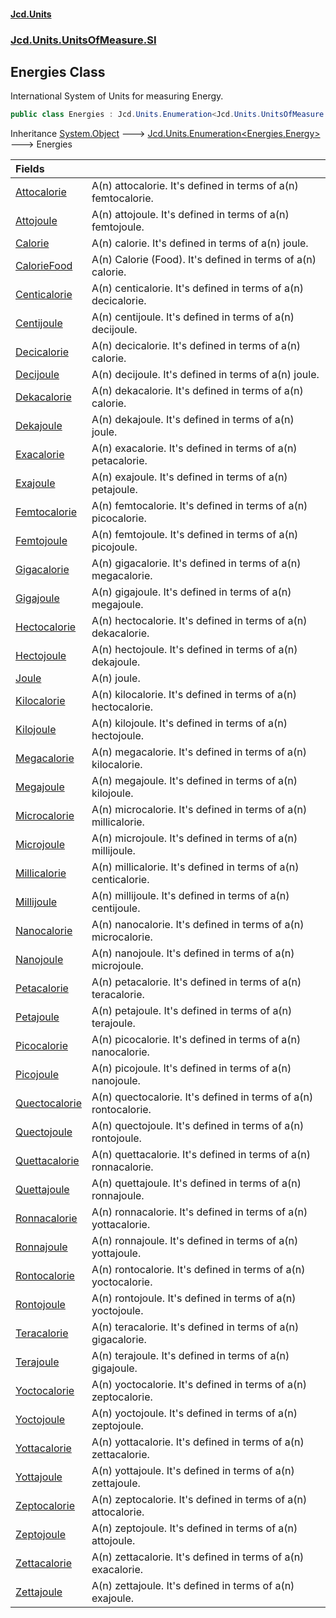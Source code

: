 #### [Jcd.Units](index.md 'index')
### [Jcd.Units.UnitsOfMeasure.SI](Jcd.Units.UnitsOfMeasure.SI.md 'Jcd.Units.UnitsOfMeasure.SI')

## Energies Class

International System of Units for measuring Energy.

```csharp
public class Energies : Jcd.Units.Enumeration<Jcd.Units.UnitsOfMeasure.SI.Energies, Jcd.Units.UnitTypes.Energy>
```

Inheritance [System.Object](https://docs.microsoft.com/en-us/dotnet/api/System.Object 'System.Object') &#129106; [Jcd.Units.Enumeration&lt;](Jcd.Units.Enumeration_TEnumeration,T_.md 'Jcd.Units.Enumeration<TEnumeration,T>')[Energies](Jcd.Units.UnitsOfMeasure.SI.Energies.md 'Jcd.Units.UnitsOfMeasure.SI.Energies')[,](Jcd.Units.Enumeration_TEnumeration,T_.md 'Jcd.Units.Enumeration<TEnumeration,T>')[Energy](Jcd.Units.UnitTypes.Energy.md 'Jcd.Units.UnitTypes.Energy')[&gt;](Jcd.Units.Enumeration_TEnumeration,T_.md 'Jcd.Units.Enumeration<TEnumeration,T>') &#129106; Energies

| Fields | |
| :--- | :--- |
| [Attocalorie](Jcd.Units.UnitsOfMeasure.SI.Energies.Attocalorie.md 'Jcd.Units.UnitsOfMeasure.SI.Energies.Attocalorie') | A(n) attocalorie. It's defined in terms of a(n) femtocalorie. |
| [Attojoule](Jcd.Units.UnitsOfMeasure.SI.Energies.Attojoule.md 'Jcd.Units.UnitsOfMeasure.SI.Energies.Attojoule') | A(n) attojoule. It's defined in terms of a(n) femtojoule. |
| [Calorie](Jcd.Units.UnitsOfMeasure.SI.Energies.Calorie.md 'Jcd.Units.UnitsOfMeasure.SI.Energies.Calorie') | A(n) calorie. It's defined in terms of a(n) joule. |
| [CalorieFood](Jcd.Units.UnitsOfMeasure.SI.Energies.CalorieFood.md 'Jcd.Units.UnitsOfMeasure.SI.Energies.CalorieFood') | A(n) Calorie (Food). It's defined in terms of a(n) calorie. |
| [Centicalorie](Jcd.Units.UnitsOfMeasure.SI.Energies.Centicalorie.md 'Jcd.Units.UnitsOfMeasure.SI.Energies.Centicalorie') | A(n) centicalorie. It's defined in terms of a(n) decicalorie. |
| [Centijoule](Jcd.Units.UnitsOfMeasure.SI.Energies.Centijoule.md 'Jcd.Units.UnitsOfMeasure.SI.Energies.Centijoule') | A(n) centijoule. It's defined in terms of a(n) decijoule. |
| [Decicalorie](Jcd.Units.UnitsOfMeasure.SI.Energies.Decicalorie.md 'Jcd.Units.UnitsOfMeasure.SI.Energies.Decicalorie') | A(n) decicalorie. It's defined in terms of a(n) calorie. |
| [Decijoule](Jcd.Units.UnitsOfMeasure.SI.Energies.Decijoule.md 'Jcd.Units.UnitsOfMeasure.SI.Energies.Decijoule') | A(n) decijoule. It's defined in terms of a(n) joule. |
| [Dekacalorie](Jcd.Units.UnitsOfMeasure.SI.Energies.Dekacalorie.md 'Jcd.Units.UnitsOfMeasure.SI.Energies.Dekacalorie') | A(n) dekacalorie. It's defined in terms of a(n) calorie. |
| [Dekajoule](Jcd.Units.UnitsOfMeasure.SI.Energies.Dekajoule.md 'Jcd.Units.UnitsOfMeasure.SI.Energies.Dekajoule') | A(n) dekajoule. It's defined in terms of a(n) joule. |
| [Exacalorie](Jcd.Units.UnitsOfMeasure.SI.Energies.Exacalorie.md 'Jcd.Units.UnitsOfMeasure.SI.Energies.Exacalorie') | A(n) exacalorie. It's defined in terms of a(n) petacalorie. |
| [Exajoule](Jcd.Units.UnitsOfMeasure.SI.Energies.Exajoule.md 'Jcd.Units.UnitsOfMeasure.SI.Energies.Exajoule') | A(n) exajoule. It's defined in terms of a(n) petajoule. |
| [Femtocalorie](Jcd.Units.UnitsOfMeasure.SI.Energies.Femtocalorie.md 'Jcd.Units.UnitsOfMeasure.SI.Energies.Femtocalorie') | A(n) femtocalorie. It's defined in terms of a(n) picocalorie. |
| [Femtojoule](Jcd.Units.UnitsOfMeasure.SI.Energies.Femtojoule.md 'Jcd.Units.UnitsOfMeasure.SI.Energies.Femtojoule') | A(n) femtojoule. It's defined in terms of a(n) picojoule. |
| [Gigacalorie](Jcd.Units.UnitsOfMeasure.SI.Energies.Gigacalorie.md 'Jcd.Units.UnitsOfMeasure.SI.Energies.Gigacalorie') | A(n) gigacalorie. It's defined in terms of a(n) megacalorie. |
| [Gigajoule](Jcd.Units.UnitsOfMeasure.SI.Energies.Gigajoule.md 'Jcd.Units.UnitsOfMeasure.SI.Energies.Gigajoule') | A(n) gigajoule. It's defined in terms of a(n) megajoule. |
| [Hectocalorie](Jcd.Units.UnitsOfMeasure.SI.Energies.Hectocalorie.md 'Jcd.Units.UnitsOfMeasure.SI.Energies.Hectocalorie') | A(n) hectocalorie. It's defined in terms of a(n) dekacalorie. |
| [Hectojoule](Jcd.Units.UnitsOfMeasure.SI.Energies.Hectojoule.md 'Jcd.Units.UnitsOfMeasure.SI.Energies.Hectojoule') | A(n) hectojoule. It's defined in terms of a(n) dekajoule. |
| [Joule](Jcd.Units.UnitsOfMeasure.SI.Energies.Joule.md 'Jcd.Units.UnitsOfMeasure.SI.Energies.Joule') | A(n) joule. |
| [Kilocalorie](Jcd.Units.UnitsOfMeasure.SI.Energies.Kilocalorie.md 'Jcd.Units.UnitsOfMeasure.SI.Energies.Kilocalorie') | A(n) kilocalorie. It's defined in terms of a(n) hectocalorie. |
| [Kilojoule](Jcd.Units.UnitsOfMeasure.SI.Energies.Kilojoule.md 'Jcd.Units.UnitsOfMeasure.SI.Energies.Kilojoule') | A(n) kilojoule. It's defined in terms of a(n) hectojoule. |
| [Megacalorie](Jcd.Units.UnitsOfMeasure.SI.Energies.Megacalorie.md 'Jcd.Units.UnitsOfMeasure.SI.Energies.Megacalorie') | A(n) megacalorie. It's defined in terms of a(n) kilocalorie. |
| [Megajoule](Jcd.Units.UnitsOfMeasure.SI.Energies.Megajoule.md 'Jcd.Units.UnitsOfMeasure.SI.Energies.Megajoule') | A(n) megajoule. It's defined in terms of a(n) kilojoule. |
| [Microcalorie](Jcd.Units.UnitsOfMeasure.SI.Energies.Microcalorie.md 'Jcd.Units.UnitsOfMeasure.SI.Energies.Microcalorie') | A(n) microcalorie. It's defined in terms of a(n) millicalorie. |
| [Microjoule](Jcd.Units.UnitsOfMeasure.SI.Energies.Microjoule.md 'Jcd.Units.UnitsOfMeasure.SI.Energies.Microjoule') | A(n) microjoule. It's defined in terms of a(n) millijoule. |
| [Millicalorie](Jcd.Units.UnitsOfMeasure.SI.Energies.Millicalorie.md 'Jcd.Units.UnitsOfMeasure.SI.Energies.Millicalorie') | A(n) millicalorie. It's defined in terms of a(n) centicalorie. |
| [Millijoule](Jcd.Units.UnitsOfMeasure.SI.Energies.Millijoule.md 'Jcd.Units.UnitsOfMeasure.SI.Energies.Millijoule') | A(n) millijoule. It's defined in terms of a(n) centijoule. |
| [Nanocalorie](Jcd.Units.UnitsOfMeasure.SI.Energies.Nanocalorie.md 'Jcd.Units.UnitsOfMeasure.SI.Energies.Nanocalorie') | A(n) nanocalorie. It's defined in terms of a(n) microcalorie. |
| [Nanojoule](Jcd.Units.UnitsOfMeasure.SI.Energies.Nanojoule.md 'Jcd.Units.UnitsOfMeasure.SI.Energies.Nanojoule') | A(n) nanojoule. It's defined in terms of a(n) microjoule. |
| [Petacalorie](Jcd.Units.UnitsOfMeasure.SI.Energies.Petacalorie.md 'Jcd.Units.UnitsOfMeasure.SI.Energies.Petacalorie') | A(n) petacalorie. It's defined in terms of a(n) teracalorie. |
| [Petajoule](Jcd.Units.UnitsOfMeasure.SI.Energies.Petajoule.md 'Jcd.Units.UnitsOfMeasure.SI.Energies.Petajoule') | A(n) petajoule. It's defined in terms of a(n) terajoule. |
| [Picocalorie](Jcd.Units.UnitsOfMeasure.SI.Energies.Picocalorie.md 'Jcd.Units.UnitsOfMeasure.SI.Energies.Picocalorie') | A(n) picocalorie. It's defined in terms of a(n) nanocalorie. |
| [Picojoule](Jcd.Units.UnitsOfMeasure.SI.Energies.Picojoule.md 'Jcd.Units.UnitsOfMeasure.SI.Energies.Picojoule') | A(n) picojoule. It's defined in terms of a(n) nanojoule. |
| [Quectocalorie](Jcd.Units.UnitsOfMeasure.SI.Energies.Quectocalorie.md 'Jcd.Units.UnitsOfMeasure.SI.Energies.Quectocalorie') | A(n) quectocalorie. It's defined in terms of a(n) rontocalorie. |
| [Quectojoule](Jcd.Units.UnitsOfMeasure.SI.Energies.Quectojoule.md 'Jcd.Units.UnitsOfMeasure.SI.Energies.Quectojoule') | A(n) quectojoule. It's defined in terms of a(n) rontojoule. |
| [Quettacalorie](Jcd.Units.UnitsOfMeasure.SI.Energies.Quettacalorie.md 'Jcd.Units.UnitsOfMeasure.SI.Energies.Quettacalorie') | A(n) quettacalorie. It's defined in terms of a(n) ronnacalorie. |
| [Quettajoule](Jcd.Units.UnitsOfMeasure.SI.Energies.Quettajoule.md 'Jcd.Units.UnitsOfMeasure.SI.Energies.Quettajoule') | A(n) quettajoule. It's defined in terms of a(n) ronnajoule. |
| [Ronnacalorie](Jcd.Units.UnitsOfMeasure.SI.Energies.Ronnacalorie.md 'Jcd.Units.UnitsOfMeasure.SI.Energies.Ronnacalorie') | A(n) ronnacalorie. It's defined in terms of a(n) yottacalorie. |
| [Ronnajoule](Jcd.Units.UnitsOfMeasure.SI.Energies.Ronnajoule.md 'Jcd.Units.UnitsOfMeasure.SI.Energies.Ronnajoule') | A(n) ronnajoule. It's defined in terms of a(n) yottajoule. |
| [Rontocalorie](Jcd.Units.UnitsOfMeasure.SI.Energies.Rontocalorie.md 'Jcd.Units.UnitsOfMeasure.SI.Energies.Rontocalorie') | A(n) rontocalorie. It's defined in terms of a(n) yoctocalorie. |
| [Rontojoule](Jcd.Units.UnitsOfMeasure.SI.Energies.Rontojoule.md 'Jcd.Units.UnitsOfMeasure.SI.Energies.Rontojoule') | A(n) rontojoule. It's defined in terms of a(n) yoctojoule. |
| [Teracalorie](Jcd.Units.UnitsOfMeasure.SI.Energies.Teracalorie.md 'Jcd.Units.UnitsOfMeasure.SI.Energies.Teracalorie') | A(n) teracalorie. It's defined in terms of a(n) gigacalorie. |
| [Terajoule](Jcd.Units.UnitsOfMeasure.SI.Energies.Terajoule.md 'Jcd.Units.UnitsOfMeasure.SI.Energies.Terajoule') | A(n) terajoule. It's defined in terms of a(n) gigajoule. |
| [Yoctocalorie](Jcd.Units.UnitsOfMeasure.SI.Energies.Yoctocalorie.md 'Jcd.Units.UnitsOfMeasure.SI.Energies.Yoctocalorie') | A(n) yoctocalorie. It's defined in terms of a(n) zeptocalorie. |
| [Yoctojoule](Jcd.Units.UnitsOfMeasure.SI.Energies.Yoctojoule.md 'Jcd.Units.UnitsOfMeasure.SI.Energies.Yoctojoule') | A(n) yoctojoule. It's defined in terms of a(n) zeptojoule. |
| [Yottacalorie](Jcd.Units.UnitsOfMeasure.SI.Energies.Yottacalorie.md 'Jcd.Units.UnitsOfMeasure.SI.Energies.Yottacalorie') | A(n) yottacalorie. It's defined in terms of a(n) zettacalorie. |
| [Yottajoule](Jcd.Units.UnitsOfMeasure.SI.Energies.Yottajoule.md 'Jcd.Units.UnitsOfMeasure.SI.Energies.Yottajoule') | A(n) yottajoule. It's defined in terms of a(n) zettajoule. |
| [Zeptocalorie](Jcd.Units.UnitsOfMeasure.SI.Energies.Zeptocalorie.md 'Jcd.Units.UnitsOfMeasure.SI.Energies.Zeptocalorie') | A(n) zeptocalorie. It's defined in terms of a(n) attocalorie. |
| [Zeptojoule](Jcd.Units.UnitsOfMeasure.SI.Energies.Zeptojoule.md 'Jcd.Units.UnitsOfMeasure.SI.Energies.Zeptojoule') | A(n) zeptojoule. It's defined in terms of a(n) attojoule. |
| [Zettacalorie](Jcd.Units.UnitsOfMeasure.SI.Energies.Zettacalorie.md 'Jcd.Units.UnitsOfMeasure.SI.Energies.Zettacalorie') | A(n) zettacalorie. It's defined in terms of a(n) exacalorie. |
| [Zettajoule](Jcd.Units.UnitsOfMeasure.SI.Energies.Zettajoule.md 'Jcd.Units.UnitsOfMeasure.SI.Energies.Zettajoule') | A(n) zettajoule. It's defined in terms of a(n) exajoule. |
